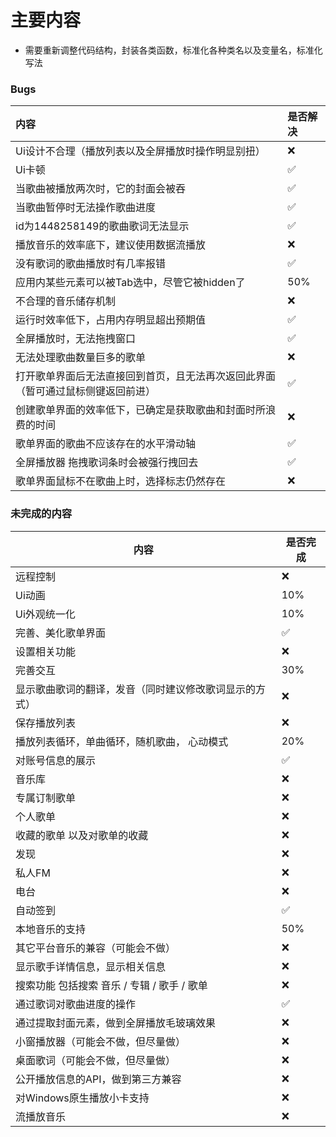 # 主要内容

+ 需要重新调整代码结构，封装各类函数，标准化各种类名以及变量名，标准化写法

### Bugs

| 内容                                                         | 是否解决 |
| :----------------------------------------------------------- | :------- |
| Ui设计不合理（播放列表以及全屏播放时操作明显别扭）           | ❌        |
| Ui卡顿                                                       | ✅        |
| 当歌曲被播放两次时，它的封面会被吞                           | ✅        |
| 当歌曲暂停时无法操作歌曲进度                                 | ✅        |
| id为1448258149的歌曲歌词无法显示                             | ✅        |
| 播放音乐的效率底下，建议使用数据流播放                       | ❌        |
| 没有歌词的歌曲播放时有几率报错                               | ✅        |
| 应用内某些元素可以被Tab选中，尽管它被hidden了                | 50%      |
| 不合理的音乐储存机制                                         | ❌        |
| 运行时效率低下，占用内存明显超出预期值                       | ✅        |
| 全屏播放时，无法拖拽窗口                                     | ✅        |
| 无法处理歌曲数量巨多的歌单                                   | ❌        |
| 打开歌单界面后无法直接回到首页，且无法再次返回此界面（暂可通过鼠标侧键返回前进） | ✅        |
| 创建歌单界面的效率低下，已确定是获取歌曲和封面时所浪费的时间 | ❌        |
| 歌单界面的歌曲不应该存在的水平滑动轴                         | ✅        |
| 全屏播放器 拖拽歌词条时会被强行拽回去                        | ✅        |
| 歌单界面鼠标不在歌曲上时，选择标志仍然存在                   | ❌        |

### 未完成的内容

| 内容                                                   | 是否完成 |
| ------------------------------------------------------ | -------- |
| 远程控制                                               | ❌        |
| Ui动画                                                 | 10%      |
| Ui外观统一化                                           | 10%      |
| 完善、美化歌单界面                                     | ✅        |
| 设置相关功能                                           | ❌        |
| 完善交互                                               | 30%      |
| 显示歌曲歌词的翻译，发音（同时建议修改歌词显示的方式） | ❌        |
| 保存播放列表                                           | ❌        |
| 播放列表循环，单曲循环，随机歌曲， 心动模式            | 20%      |
| 对账号信息的展示                                       | ✅        |
| 音乐库                                                 | ❌        |
| 专属订制歌单                                           | ❌        |
| 个人歌单                                               | ❌        |
| 收藏的歌单 以及对歌单的收藏                            | ❌        |
| 发现                                                   | ❌        |
| 私人FM                                                 | ❌        |
| 电台                                                   | ❌        |
| 自动签到                                               | ✅        |
| 本地音乐的支持                                         | 50%      |
| 其它平台音乐的兼容（可能会不做）                       | ❌        |
| 显示歌手详情信息，显示相关信息                         | ❌        |
| 搜索功能 包括搜索 音乐 / 专辑 / 歌手 / 歌单            | ❌        |
| 通过歌词对歌曲进度的操作                               | ✅        |
| 通过提取封面元素，做到全屏播放毛玻璃效果               | ❌        |
| 小窗播放器（可能会不做，但尽量做）                     | ❌        |
| 桌面歌词（可能会不做，但尽量做）                       | ❌        |
| 公开播放信息的API，做到第三方兼容                      | ❌        |
| 对Windows原生播放小卡支持                              | ❌        |
| 流播放音乐                                             | ❌        |
